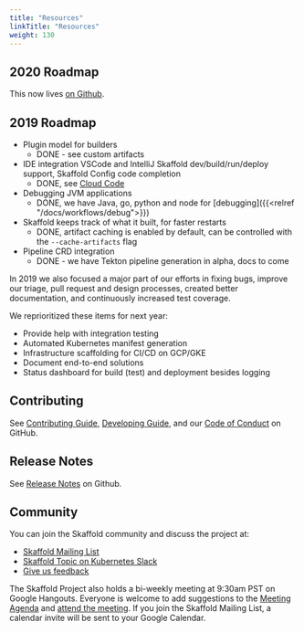 ```yaml
---
title: "Resources"
linkTitle: "Resources"
weight: 130
---
```


## 2020 Roadmap

This now lives [on Github](https://github.com/GoogleContainerTools/skaffold/blob/master/ROADMAP.md).

## 2019 Roadmap

* Plugin model for builders
   * DONE - see custom artifacts
* IDE integration VSCode and IntelliJ Skaffold dev/build/run/deploy support, Skaffold Config code completion
   * DONE, see [Cloud Code](http://cloud.google.com/code)
* Debugging JVM applications 
    * DONE, we have Java, go, python and node for [debugging]({{<relref "/docs/workflows/debug">}})
* Skaffold keeps track of what it built, for faster restarts
    * DONE, artifact caching is enabled by default, can be controlled with the `--cache-artifacts` flag
* Pipeline CRD integration
    * DONE - we have Tekton pipeline generation in alpha, docs to come

In 2019 we also focused a major part of our efforts in fixing bugs, improve our triage, pull request and design processes, created better documentation, and continuously increased test coverage.

We reprioritized these items for next year: 

* Provide help with integration testing
* Automated Kubernetes manifest generation
* Infrastructure scaffolding for CI/CD on GCP/GKE
* Document end-to-end solutions
* Status dashboard for build (test) and deployment besides logging

## Contributing

See [Contributing Guide](https://github.com/GoogleContainerTools/skaffold/blob/master/CONTRIBUTING.md),
[Developing Guide](https://github.com/GoogleContainerTools/skaffold/blob/master/DEVELOPMENT.md),
and our [Code of Conduct](https://github.com/GoogleContainerTools/skaffold/blob/master/code-of-conduct.md)
on GitHub.

## Release Notes

See [Release Notes](https://github.com/GoogleContainerTools/skaffold/blob/master/CHANGELOG.md) on Github.

## Community

You can join the Skaffold community and discuss the project at:

* [Skaffold Mailing List](https://groups.google.com/forum#!forum/skaffold-users)
* [Skaffold Topic on Kubernetes Slack](https://kubernetes.slack.com/messages/CABQMSZA6/)
* [Give us feedback](feedback)

The Skaffold Project also holds a bi-weekly meeting at 9:30am PST on Google
Hangouts. Everyone is welcome to add suggestions to the [Meeting Agenda](https://docs.google.com/document/d/1mnCC_fAI3pmg3Vb2nMJyPk8Qtjjuapw_BTyqI_dX7sk/edit)
and [attend the meeting](https://hangouts.google.com/hangouts/_/google.com/skaffold).
If you join the Skaffold Mailing List, a calendar invite will be sent to your Google
Calendar.
